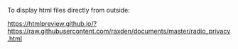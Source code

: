 To display html files directly from outside:

https://htmlpreview.github.io/?https://raw.githubusercontent.com/raxden/documents/master/radio_privacy.html

